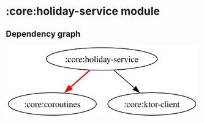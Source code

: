 # :core:holiday-service module
## Dependency graph
![Dependency graph](../../docs/images/graphs/dep_graph_core_holiday_service.svg)
